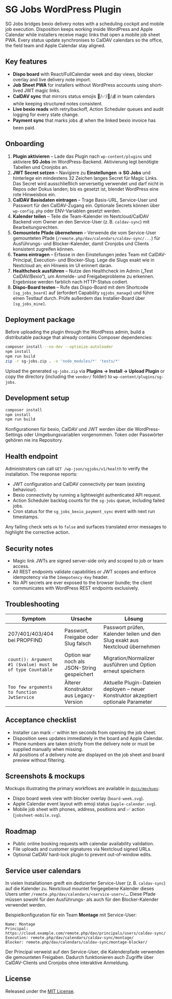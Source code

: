 # SG Jobs WordPress Plugin

SG Jobs bridges bexio delivery notes with a scheduling cockpit and mobile job execution. Disposition keeps working inside WordPress and Apple Calendar while installers receive magic links that open a mobile job sheet PWA. Every status update synchronises to CalDAV calendars so the office, the field team and Apple Calendar stay aligned.

## Key features

- **Dispo board** with React/FullCalendar week and day views, blocker overlay and live delivery note import.
- **Job Sheet PWA** for installers without WordPress accounts using short-lived JWT magic links.
- **CalDAV sync** that mirrors status emojis 🔴/✅/🧾/💰 in team calendars while keeping structured notes consistent.
- **Live bexio reads** with retry/backoff, Action Scheduler queues and audit logging for every state change.
- **Payment sync** that marks jobs 💰 when the linked bexio invoice has been paid.

## Onboarding

1. **Plugin aktivieren** – Lade das Plugin nach `wp-content/plugins` und aktiviere **SG Jobs** im WordPress-Backend. Aktivierung legt benötigte Tabellen und Cronjobs an.
2. **JWT Secret setzen** – Navigiere zu **Einstellungen → SG Jobs** und hinterlege ein mindestens 32 Zeichen langes Secret für Magic Links. Das Secret wird ausschließlich serverseitig verwendet und darf nicht in Repos oder Dokus landen; bis es gesetzt ist, blendet WordPress eine rote Hinweisbox ein.
3. **CalDAV Basisdaten eintragen** – Trage Basis-URL, Service-User und Passwort für den CalDAV-Zugang ein. Optionale Secrets können über `wp-config.php` oder ENV-Variablen gesetzt werden.
4. **Kalender teilen** – Teile die Team-Kalender im Nextcloud/CalDAV Backend vom Owner an den Service-User (z. B. `caldav-sync`) mit Bearbeitungsrechten.
5. **Gemountete Pfade übernehmen** – Verwende die vom Service-User gemounteten Pfade (`/remote.php/dav/calendars/caldav-sync/...`) für Ausführungs- und Blocker-Kalender, damit Cronjobs und Clients konsistent zugreifen können.
6. **Teams eintragen** – Erfasse in den Einstellungen jedes Team mit CalDAV-Principal, Execution- und Blocker-Slug. Lege die Slugs exakt wie in Nextcloud an; ein Hinweis im UI erinnert daran.
7. **Healthcheck ausführen** – Nutze den Healthcheck im Admin („Test CalDAV/Bexio“), um Anmelde- und Freigabeprobleme zu erkennen. Ergebnisse werden farblich nach HTTP-Status codiert.
8. **Dispo-Board testen** – Rufe das Dispo-Board mit dem Shortcode `[sg_jobs_board]` auf (erfordert Capability `sgjobs_manage`) und führe einen Testlauf durch. Prüfe außerdem das Installer-Board über `[sg_jobs_mine]`.

## Deployment package

Before uploading the plugin through the WordPress admin, build a distributable package that already contains Composer dependencies:

```bash
composer install --no-dev --optimize-autoloader
npm install
npm run build
zip -r sg-jobs.zip . -x 'node_modules/*' 'tests/*'
```

Upload the generated `sg-jobs.zip` via **Plugins → Install → Upload Plugin** or copy the directory (including the `vendor/` folder) to `wp-content/plugins/sg-jobs`.

## Development setup

```bash
composer install
npm install
npm run build
```

Konfigurationen für bexio, CalDAV und JWT werden über die WordPress-Settings oder Umgebungsvariablen vorgenommen. Token oder Passwörter gehören nie ins Repository.

## Health endpoint

Administrators can call `GET /wp-json/sgjobs/v1/health` to verify the installation. The response reports:

- JWT configuration and CalDAV connectivity per team (existing behaviour).
- Bexio connectivity by running a lightweight authenticated API request.
- Action Scheduler backlog counts for the `sg-jobs` queue, including failed jobs.
- Cron status for the `sg_jobs_bexio_payment_sync` event with next run timestamps.

Any failing check sets `ok` to `false` and surfaces translated error messages to highlight the corrective action.

## Security notes

- Magic link JWTs are signed server-side only and scoped to job or team access.
- All REST endpoints validate capabilities or JWT scopes and enforce idempotency via the `Idempotency-Key` header.
- No API secrets are ever exposed to the browser bundle; the client communicates with WordPress REST endpoints exclusively.

## Troubleshooting

| Symptom | Ursache | Lösung |
|---------|---------|--------|
| 207/401/403/404 bei PROPFIND | Passwort, Freigabe oder Slug falsch | Passwort prüfen, Kalender teilen und den Slug exakt aus Nextcloud übernehmen |
| `count(): Argument #1 ($value) must be of type Countable` | Option war noch als JSON-String gespeichert | Migration/Normalizer ausführen und Option erneut speichern |
| `Too few arguments to function JwtService` | Älterer Konstruktor aus Legacy-Version | Aktuelle Plugin-Dateien deployen – neuer Konstruktor akzeptiert optionale Parameter |

## Acceptance checklist

- Installer can mark ✅ within ten seconds from opening the job sheet.
- Disposition sees updates immediately in the board and Apple Calendar.
- Phone numbers are taken strictly from the delivery note or must be supplied manually when missing.
- All positions of a delivery note are displayed on the job sheet and board preview without filtering.

## Screenshots & mockups

Mockups illustrating the primary workflows are available in [`docs/mockups`](docs/mockups):

- Dispo board week view with blocker overlay (`board-week.svg`).
- Apple Calendar event layout with emoji status (`apple-calendar.svg`).
- Mobile job sheet with phones, address, positions and ✅ action (`jobsheet-mobile.svg`).

## Roadmap

- Public online booking requests with calendar availability validation.
- File uploads and customer signatures via Nextcloud signed URLs.
- Optional CalDAV hard-lock plugin to prevent out-of-window edits.

## Service user calendars

In vielen Installationen greift ein dedizierter Service-User (z. B. `caldav-sync`) auf die Kalender zu. Nextcloud mountet freigegebene Kalender dieses Users unter `/remote.php/dav/calendars/<service-user>/…`. Diese Pfade müssen sowohl für den Ausführungs- als auch für den Blocker-Kalender verwendet werden.

Beispielkonfiguration für ein Team **Montage** mit Service-User:

```
Name: Montage
Principal: https://cloud.example.com/remote.php/dav/principals/users/caldav-sync/
Execution: remote.php/dav/calendars/caldav-sync/montage/
Blocker: remote.php/dav/calendars/caldav-sync/montage-blocker/
```

Der Principal verweist auf den Service-User, die Kalenderpfade verwenden die gemounteten Freigaben. Dadurch funktionieren auch Zugriffe über CalDAV-Clients und Cronjobs ohne interaktive Anmeldung.

## License

Released under the [MIT License](LICENSE).
